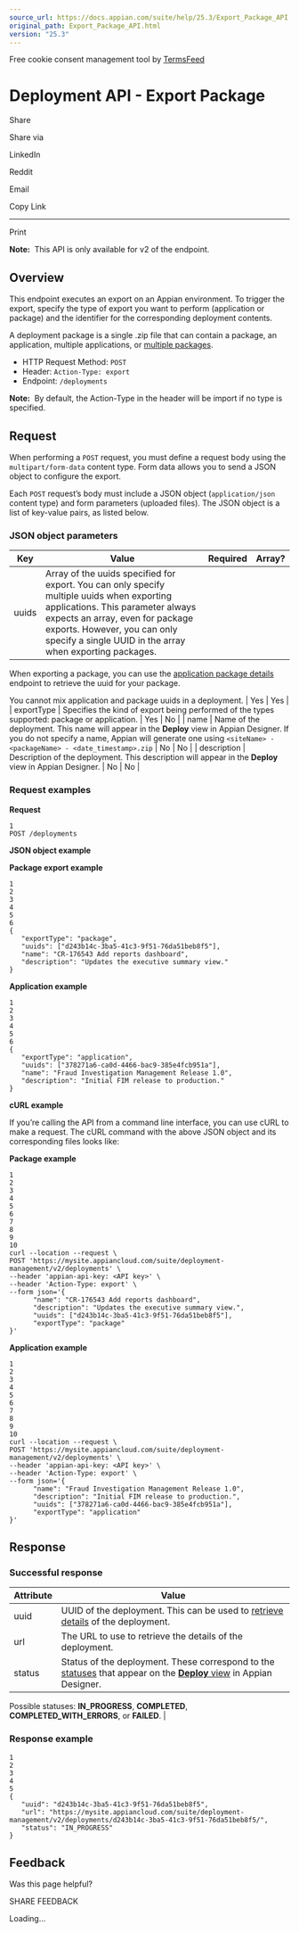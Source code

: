 ```yaml
---
source_url: https://docs.appian.com/suite/help/25.3/Export_Package_API.html
original_path: Export_Package_API.html
version: "25.3"
---
```


Free cookie consent management tool by [TermsFeed](https://www.termsfeed.com/)

# Deployment API - Export Package

Share

Share via

LinkedIn

Reddit

Email

Copy Link

* * *

Print

**Note:**  This API is only available for v2 of the endpoint.

## Overview

This endpoint executes an export on an Appian environment. To trigger the export, specify the type of export you want to perform (application or package) and the identifier for the corresponding deployment contents.

A deployment package is a single .zip file that can contain a package, an application, multiple applications, or [multiple packages](Deploy_to_Target_Environments.html#manually-export-and-import-multiple-packages-across-applications).

-   HTTP Request Method: `POST`
-   Header: `Action-Type: export`
-   Endpoint: `/deployments`

**Note:**  By default, the Action-Type in the header will be import if no type is specified.

## Request

When performing a `POST` request, you must define a request body using the `multipart/form-data` content type. Form data allows you to send a JSON object to configure the export.

Each `POST` request’s body must include a JSON object (`application/json` content type) and form parameters (uploaded files). The JSON object is a list of key-value pairs, as listed below.

### JSON object parameters

| Key | Value | Required | Array? |
| --- | --- | --- | --- |
| uuids | Array of the uuids specified for export. You can only specify multiple uuids when exporting applications. This parameter always expects an array, even for package exports. However, you can only specify a single UUID in the array when exporting packages.

When exporting a package, you can use the [application package details](Application_Package_Details_API.html) endpoint to retrieve the uuid for your package.

You cannot mix application and package uuids in a deployment. | Yes | Yes |
| exportType | Specifies the kind of export being performed of the types supported: package or application. | Yes | No |
| name | Name of the deployment. This name will appear in the **Deploy** view in Appian Designer. If you do not specify a name, Appian will generate one using `<siteName> - <packageName> - <date_timestamp>.zip` | No | No |
| description | Description of the deployment. This description will appear in the **Deploy** view in Appian Designer. | No | No |

### Request examples

**Request**

```
1
POST /deployments
```

**JSON object example**

**Package export example**

```
1
2
3
4
5
6
{
   "exportType": "package",
   "uuids": ["d243b14c-3ba5-41c3-9f51-76da51beb8f5"],
   "name": "CR-176543 Add reports dashboard",
   "description": "Updates the executive summary view."
}
```

**Application example**

```
1
2
3
4
5
6
{
   "exportType": "application",
   "uuids": ["378271a6-ca0d-4466-bac9-385e4fcb951a"],
   "name": "Fraud Investigation Management Release 1.0",
   "description": "Initial FIM release to production."
}
```

**cURL example**

If you’re calling the API from a command line interface, you can use cURL to make a request. The cURL command with the above JSON object and its corresponding files looks like:

**Package example**

```
1
2
3
4
5
6
7
8
9
10
curl --location --request \
POST 'https://mysite.appiancloud.com/suite/deployment-management/v2/deployments' \
--header 'appian-api-key: <API key>' \
--header 'Action-Type: export' \
--form json='{
      "name": "CR-176543 Add reports dashboard",
      "description": "Updates the executive summary view.",
      "uuids": ["d243b14c-3ba5-41c3-9f51-76da51beb8f5"],
      "exportType": "package"
}'
```

**Application example**

```
1
2
3
4
5
6
7
8
9
10
curl --location --request \
POST 'https://mysite.appiancloud.com/suite/deployment-management/v2/deployments' \
--header 'appian-api-key: <API key>' \
--header 'Action-Type: export' \
--form json='{
      "name": "Fraud Investigation Management Release 1.0",
      "description": "Initial FIM release to production.",
      "uuids": ["378271a6-ca0d-4466-bac9-385e4fcb951a"],
      "exportType": "application"
}'
```

## Response

### Successful response

| Attribute | Value |
| --- | --- |
| uuid | UUID of the deployment. This can be used to [retrieve details](Get_Deployment_Results_API.html) of the deployment. |
| url | The URL to use to retrieve the details of the deployment. |
| status | Status of the deployment. These correspond to the [statuses](deployments-view.html#deployment-status) that appear on the [**Deploy** view](deployments-view.html) in Appian Designer.

Possible statuses: **IN\_PROGRESS**, **COMPLETED**, **COMPLETED\_WITH\_ERRORS**, or **FAILED**. |

### Response example

```
1
2
3
4
5
{
   "uuid": "d243b14c-3ba5-41c3-9f51-76da51beb8f5",
   "url": "https://mysite.appiancloud.com/suite/deployment-management/v2/deployments/d243b14c-3ba5-41c3-9f51-76da51beb8f5/",
   "status": "IN_PROGRESS"
}
```

## Feedback

Was this page helpful?

SHARE FEEDBACK

Loading...